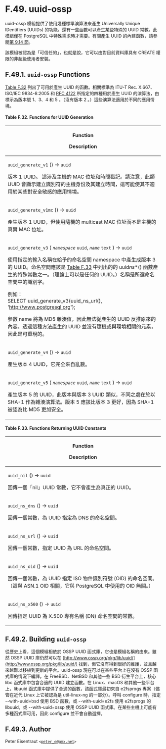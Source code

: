 # F.49. uuid-ossp

uuid-ossp 模組提供了使用幾種標準演算法來產生 Universally Unique IDentifiers (UUIDs) 的功能。還有一些函數可以產生某些特殊的 UUID 常數。此模組僅在 PostgreSQL 中特殊需求時才需要。有關產生 UUID 的內建函數，請參閱[第 9.14 節](../../the-sql-language/functions-and-operators/uuid-functions.md)。

該模組被認為是「可信任的」，也就是說，它可以由對目前資料庫具有 CREATE 權限的非超級使用者安裝。

## F.49.1. `uuid-ossp` Functions

[Table F.32](uuid-ossp.md#table-f-32-functions-for-uuid-generation) 列出了可用於產生 UUID 的函數。相關標準為 ITU-T Rec. X.667、ISO/IEC 9834-8:2005 和 [RFC 4122](https://tools.ietf.org/html/rfc4122) 所指定的四種用於產生 UUID 的演算法，由標示為版本號 1、3、4 和 5 。（沒有版本 2 。）這些演算法適用於不同的應用情境。

#### **Table F.32. Functions for UUID Generation**

| <p>Function</p><p>Description</p>                                                                                                                                                                                                                                                                                                                                                                                                                                                                                                                                                                |
| ------------------------------------------------------------------------------------------------------------------------------------------------------------------------------------------------------------------------------------------------------------------------------------------------------------------------------------------------------------------------------------------------------------------------------------------------------------------------------------------------------------------------------------------------------------------------------------------------ |
| <p><code>uuid_generate_v1</code> () → <code>uuid</code></p><p>版本 1 UUID。 這涉及主機的 MAC 位址和時間戳記。請注意，此類 UUID 會顯示建立識別符的主機身份及其建立時間，這可能使其不適用於某些對安全敏感的應用情境。</p>                                                                                                                                                                                                                                                                                                                                                                                                                                           |
| <p><code>uuid_generate_v1mc</code> () → <code>uuid</code></p><p>產生版本 1 UUID，但使用隨機的 multicast MAC 位址而不是主機的真實 MAC 位址。</p>                                                                                                                                                                                                                                                                                                                                                                                                                                                                          |
| <p><code>uuid_generate_v3</code> ( <em><code>namespace</code></em> <code>uuid</code>, <em><code>name</code></em> <code>text</code> ) → <code>uuid</code></p><p>使用指定的輸入名稱在給予的命名空間 namespace 中產生成版本 3 的 UUID。命名空間應該是 <a href="uuid-ossp.md#table-f-33-functions-returning-uuid-constants">Table F.33</a> 中列出的的 uuid<em>ns</em>*() 函數產生的特殊常數之一。（理論上可以是任何的 UUID。）名稱是所選命名空間中的識別字。</p><p>例如：<br>SELECT uuid_generate_v3(uuid_ns_url(), '<a href="http://www.postgresql.org">http://www.postgresql.org</a>');</p><p>參數 name 將為 MD5 雜湊值，因此無法從產生的 UUID 反推原來的內容。透過這種方法產生的 UUID 並沒有隨機或與環境相關的元素，因此是可重現的。</p> |
| <p><code>uuid_generate_v4</code> () → <code>uuid</code></p><p>產生版本 4 UUID，它完全來自亂數。</p>                                                                                                                                                                                                                                                                                                                                                                                                                                                                                                           |
| <p><code>uuid_generate_v5</code> ( <em><code>namespace</code></em> <code>uuid</code>, <em><code>name</code></em> <code>text</code> ) → <code>uuid</code></p><p>產生版本 5 的 UUID，此版本與版本 3 UUID 類似，不同之處在於以 SHA-1 作為雜湊演算法。版本 5 應該比版本 3 更好，因為 SHA-1 被認為比 MD5 更加安全。</p>                                                                                                                                                                                                                                                                                                                                  |

#### **Table F.33. Functions Returning UUID Constants**

| <p>Function</p><p>Description</p>                                                                                                                  |
| -------------------------------------------------------------------------------------------------------------------------------------------------- |
| <p><code>uuid_nil</code> () → <code>uuid</code></p><p>回傳一個「nil」UUID 常數，它不會產生為真正的 UUID。</p>                                                         |
| <p><code>uuid_ns_dns</code> () → <code>uuid</code></p><p>回傳一個常數，為 UUID 指定為 DNS 的命名空間。</p>                                                          |
| <p><code>uuid_ns_url</code> () → <code>uuid</code></p><p>回傳一個常數，指定 UUID 為 URL 的命名空間。</p>                                                           |
| <p><code>uuid_ns_oid</code> () → <code>uuid</code></p><p>回傳一個常數，為 UUID 指定 ISO 物件識別符號 (OID) 的命名空間。 （這與 ASN.1 OID 相關，它與 PostgreSQL 中使用的 OID 無關。）</p> |
| <p><code>uuid_ns_x500</code> () → <code>uuid</code></p><p>回傳指定 UUID 為 X.500 專有名稱 (DN) 命名空間的常數。</p>                                                 |

## F.49.2. Building `uuid-ossp`

從歷史上看，這個模組相依於 OSSP UUID 函式庫，它也是模組名稱的由來。雖然 OSSP UUID 庫仍然可以在 [http://www.ossp.org/pkg/lib/uuid/](http://www.ossp.org/pkg/lib/uuid/) 找到，但它沒有得到很好的維護，並且越來越難以移植到更新的平台。uuid-ossp 現在可以在某些平台上在沒有 OSSP 函式庫的情況下編譯。在 FreeBSD、NetBSD 和其他一些 BSD 衍生平台上，核心 libc 函式庫中包含合適的 UUID 建立函數。在 Linux、macOS 和其他一些平台上，libuuid 函式庫中提供了合適的函數，該函式庫最初來自 e2fsprogs 專案（儘管在近代 Linux 上它被認為是 util-linux-ng 的一部分）。呼叫 configure 時，指定 --with-uuid=bsd 使用 BSD 函數，或 --with-uuid=e2fs 使用 e2fsprogs 的 libuuid，或 --with-uuid=ossp 使用 OSSP UUID 函式庫。在某些主機上可能有多種函式庫可用，因此 configure 並不會自動選擇。

## F.49.3. Author

Peter Eisentraut `<`[`peter_e@gmx.net`](mailto:peter\_e@gmx.net)`>`
